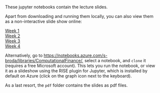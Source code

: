 These jupyter notebooks contain the lecture slides.

Apart from downloading and running them locally, you can also view them as a non-interactive slide show online:

[Week 1](https://nbviewer.jupyter.org/format/slides/github/s-broda/ComputationalFinance/blob/master/slides/week1.ipynb)</br>
[Week 2](https://nbviewer.jupyter.org/format/slides/github/s-broda/ComputationalFinance/blob/master/slides/week2.ipynb)</br>
[Week 3](https://nbviewer.jupyter.org/format/slides/github/s-broda/ComputationalFinance/blob/master/slides/week3.ipynb)</br>
[Week 4](https://nbviewer.jupyter.org/format/slides/github/s-broda/ComputationalFinance/blob/master/slides/week4.ipynb)

Alternatively, go to https://notebooks.azure.com/s-broda/libraries/ComputationalFinance/, select a notebook, and `clone` it (requires a free Microsoft account). This lets you run the notebook, or view it as a slideshow using the RISE plugin for Jupyter, which is installed by default on Azure (click on the graph icon next to the keyboard).

As a last resort, the `pdf` folder contains the slides as pdf files.
